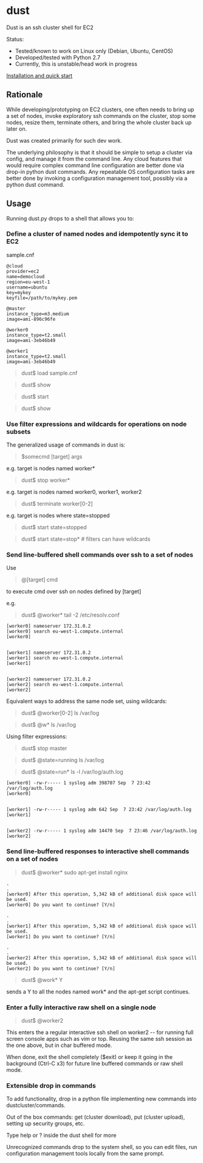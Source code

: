 dust
====

Dust is an ssh cluster shell for EC2

Status:
* Tested/known to work on Linux only (Debian, Ubuntu, CentOS)
* Developed/tested with Python 2.7
* Currently, this is unstable/head work in progress

[Installation and quick start](INSTALL.md)

## Rationale

While developing/prototyping on EC2 clusters, one often needs to bring up a set of nodes, invoke exploratory ssh commands on the cluster, stop some nodes, resize them, terminate others, and bring the whole cluster back up later on. 

Dust was created primarily for such dev work.

The underlying philosophy is that it should be simple to setup a cluster via config, and manage it from the command line. Any cloud features that would require complex command line configuration are better done via drop-in python dust commands. Any repeatable OS configuration tasks are better done by invoking a configuration management tool, possibly via a python dust command.

## Usage
Running dust.py drops to a shell that allows you to: 

### Define a cluster of named nodes and idempotently sync it to EC2

sample.cnf

```
@cloud
provider=ec2
name=democloud
region=eu-west-1
username=ubuntu
key=mykey
keyfile=/path/to/mykey.pem

@master
instance_type=m3.medium
image=ami-896c96fe

@worker0
instance_type=t2.small 
image=ami-3eb46b49

@worker1
instance_type=t2.small 
image=ami-3eb46b49
```

> dust$ load sample.cnf

> dust$ show

> dust$ start

> dust$ show

### Use filter expressions and wildcards for operations on node subsets

The generalized usage of commands in dust is:

> $somecmd [target] args

e.g. target is nodes named worker*
> dust$ stop worker\*             

e.g. target is nodes named worker0, worker1, worker2
> dust$ terminate worker[0-2]

e.g. target is nodes where state=stopped
> dust$ start state=stopped     

> dust$ start state=stop*    # filters can have wildcards 


### Send line-buffered shell commands over ssh to a set of nodes

Use

> @[target] cmd

to execute cmd over ssh on nodes defined by [target]

e.g.

> dust$ @worker\* tail -2 /etc/resolv.conf

```
[worker0] nameserver 172.31.0.2
[worker0] search eu-west-1.compute.internal
[worker0] 


[worker1] nameserver 172.31.0.2
[worker1] search eu-west-1.compute.internal
[worker1] 


[worker2] nameserver 172.31.0.2
[worker2] search eu-west-1.compute.internal
[worker2] 
```

Equivalent ways to address the same node set, using wildcards:

> dust$ @worker[0-2]  ls /var/log

> dust$ @w\*  ls /var/log

Using filter expressions:

> dust$ stop master

> dust$ @state=running  ls /var/log

> dust$ @state=run\*  ls -l /var/log/auth.log

```
[worker0] -rw-r----- 1 syslog adm 398707 Sep  7 23:42 /var/log/auth.log
[worker0] 


[worker1] -rw-r----- 1 syslog adm 642 Sep  7 23:42 /var/log/auth.log
[worker1] 


[worker2] -rw-r----- 1 syslog adm 14470 Sep  7 23:46 /var/log/auth.log
[worker2] 
```


### Send line-buffered responses to interactive shell commands on a set of nodes

> dust$ @worker\* sudo apt-get install nginx

```
.
.
[worker0] After this operation, 5,342 kB of additional disk space will be used.
[worker0] Do you want to continue? [Y/n] 

.
.
[worker1] After this operation, 5,342 kB of additional disk space will be used.
[worker1] Do you want to continue? [Y/n] 

.
.
[worker2] After this operation, 5,342 kB of additional disk space will be used.
[worker2] Do you want to continue? [Y/n] 
```

> dust$ @work\* Y

sends a Y to all the nodes named work\* and the apt-get script continues.

### Enter a fully interactive raw shell on a single node 

> dust$ @worker2

This enters the a regular interactive ssh shell on worker2 -- for running full screen console apps such as vim 
or top. Reusing the same ssh session as the one above, but in char buffered mode. 

When done, exit the shell completely ($exit) or keep it going in the background (Ctrl-C x3) for future line 
buffered commands or raw shell mode.


### Extensible drop in commands 

To add functionality, drop in a python file implementing new commands into dustcluster/commands. 

Out of the box commands: get (cluster download), put (cluster upload), setting up security groups, etc.

Type help or ? inside the dust shell for more

Unrecognized commands drop to the system shell, so you can edit files, run configuration management tools locally 
from the same prompt.


